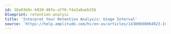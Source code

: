 ```yaml
---
id: 38a03b9c-6020-48fe-a7f6-f4a2a8aeb31b
blueprint: retention-analysi
title: 'Interpret Your Retention Analysis: Usage Interval'
source: 'https://help.amplitude.com/hc/en-us/articles/14309698064923-Interpret-your-Retention-Analysis-chart-Usage-interval'
---
```

